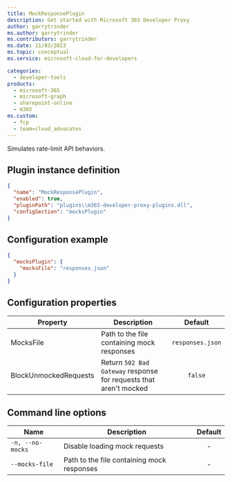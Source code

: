 ```yaml
---
title: MockResponsePlugin
description: Get started with Microsoft 365 Developer Proxy
author: garrytrinder
ms.author: garrytrinder
ms.contributors: garrytrinder
ms.date: 11/03/2023
ms.topic: conceptual
ms.service: microsoft-cloud-for-developers

categories:
  - developer-tools
products:
  - microsoft-365
  - microsoft-graph
  - sharepoint-online
  - m365
ms.custom:
  - fcp
  - team=cloud_advocates
---
```


Simulates rate-limit API behaviors.

## Plugin instance definition

```json
{
  "name": "MockResponsePlugin",
  "enabled": true,
  "pluginPath": "plugins\\m365-developer-proxy-plugins.dll",
  "configSection": "mocksPlugin"
}
```

## Configuration example

```json
{
  "mocksPlugin": {
    "mocksFile": "responses.json"
  }
}
```

## Configuration properties

| Property              | Description                                                        |     Default      |
| --------------------- | ------------------------------------------------------------------ | :--------------: |
| MocksFile             | Path to the file containing mock responses                         | `responses.json` |
| BlockUnmockedRequests | Return `502 Bad Gateway` response for requests that aren't mocked |     `false`      |

## Command line options

| Name             | Description                                | Default |
| ---------------- | ------------------------------------------ | :-----: |
| `-n, --no-mocks` | Disable loading mock requests              |    -    |
| `--mocks-file`   | Path to the file containing mock responses |    -    |
